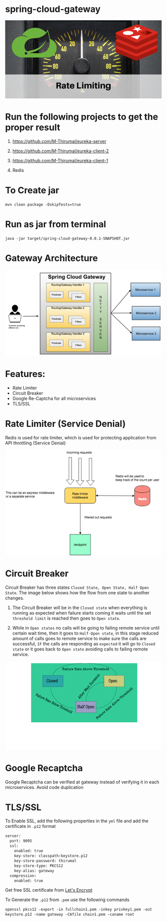# spring-cloud-gateway

![SCG](img/scg.png)

# Run the following projects to get the proper result

1. https://github.com/M-Thirumal/eureka-server
2. https://github.com/M-Thirumal/eureka-client-2
3. https://github.com/M-Thirumal/eureka-client-1

4. Redis

# To Create jar

 `mvn clean package -DskipTests=true`

# Run as jar from terminal
`java -jar target/spring-cloud-gateway-0.0.1-SNAPSHOT.jar`

# Gateway Architecture

![Gateway Architecture](img/architecture.png)

# Features:

* Rate Limiter
* Circuit Breaker
* Google Re-Captcha for all microservices
* TLS/SSL

# Rate Limiter (Service Denial)

Redis is used for rate limiter, which is used for protecting application from API throttling (Service Denial)

![Rate Limiter](img/rate_limiter.png)

# Circuit Breaker

Circuit Breaker has three states `Closed State, Open State, Half Open State`. The image below shows how the flow from one state to another changes.

  1. The Circuit Breaker will be in the `Closed state` when everything is running as expected when failure starts coming it waits until the set `threshold limit` is reached then goes to `Open state`.
  
  2. While in `Open states` no calls will be going to failing remote service until certain wait time, then it goes to `Half-Open state`, in this stage reduced amount of calls goes to remote service to make sure the calls are successful, `IF` the calls are responding as `expected` it will go to `Closed state` or it goes back to `Open state` avoiding calls to failing remote service.

![Circuit-Breaker](img/Circuit-Breaker.png)

# Google Recaptcha

Google Recaptcha can be verified at gateway instead of verifying it in each microservices. Avoid code duplication


# TLS/SSL

To Enable SSL, add the following properties in the `yml` file and add the certificate in `.p12` format

```
server:
  port: 9095
  ssl: 
    enabled: true
    key-store: classpath:keystore.p12
    key-store-password: thirumal
    key-store-type: PKCS12
    key-alias: gateway
  compression:
    enabled: true
```

Get free SSL certificate from [Let's Encrypt](https://github.com/m-thirumal/installation_guide/blob/master/docs/TLS/let's_encrypt.md)

To Generate the `.p12` from `.pem` use the following commands

```
openssl pkcs12 -export -in fullchain1.pem -inkey privkey1.pem -out keystore.p12 -name gateway -CAfile chain1.pem -caname root
```
